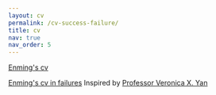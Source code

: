 ```yaml
---
layout: cv
permalink: /cv-success-failure/
title: cv
nav: true
nav_order: 5
---
```


<a href = "https://zhang-enming.github.io/assets/pdf/CV.pdf">Enming's cv</a>

<a href = "https://zhang-enming.github.io/assets/pdf/CV_in_Failures.pdf">Enming's cv in failures</a> Inspired by <a href = "https://sites.edb.utexas.edu/slam/">Professor Veronica X. Yan</a>